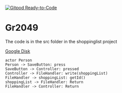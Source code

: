 [![Gitpod Ready-to-Code](https://img.shields.io/badge/Gitpod-Ready--to--Code-purple?logo=gitpod)](https://gitpod.idi.ntnu.no/#https://gitlab.stud.idi.ntnu.no/it1901/groups-2020/gr2049/gr2049.git)

# Gr2049

The code is in the src folder in the shoppinglist project

[Google Disk](https://drive.google.com/drive/folders/10KHM6JSvfrWcrQkHPEovQ5cBZe_7T9WN?usp=sharing) 

```plantuml
actor Person
Person -> SaveButton: press
SaveButton -> Controller: pressed
Controller -> FileHandler: write(shoppingList)
FileHandler -> shoppingList: getId()
shoppingList -> FileHandler: Return
FileHandler -> Controller: Return
```

